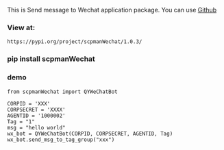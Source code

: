 This is Send message to Wechat application package. You can use
[Github](https://github.com/freeddser/scpmanWechat)

### View at:
    https://pypi.org/project/scpmanWechat/1.0.3/

### pip install scpmanWechat
### demo
    from scpmanWechat import QYWeChatBot

    CORPID = 'XXX'
    CORPSECRET = 'XXXX'
    AGENTID = '1000002'
    Tag = "1"
    msg = "hello world"
    wx_bot = QYWeChatBot(CORPID, CORPSECRET, AGENTID, Tag)
    wx_bot.send_msg_to_tag_group("xxx")
